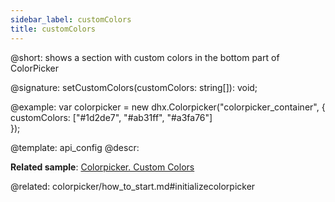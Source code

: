 ```yaml
---
sidebar_label: customColors
title: customColors
---          
```


@short: shows a section with custom colors in the bottom part of ColorPicker

@signature: setCustomColors(customColors: string[]): void;

@example: 
var colorpicker = new dhx.Colorpicker("colorpicker_container", {
	customColors: ["#1d2de7", "#ab31ff", "#a3fa76"]					
});

@template:	api_config
@descr: 

**Related sample**: [Colorpicker. Custom Colors](https://snippet.dhtmlx.com/zf88vxd1)

@related: colorpicker/how_to_start.md#initializecolorpicker
